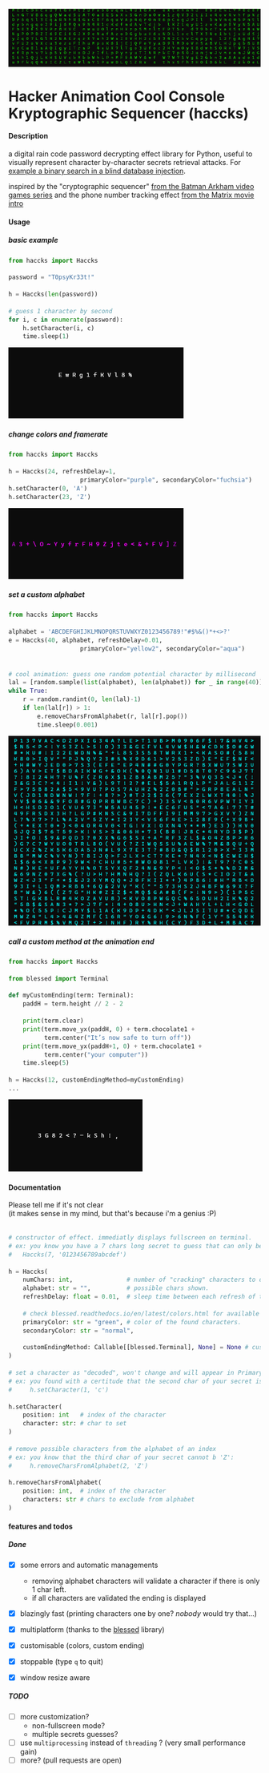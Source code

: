 
![haccks animated logo](gifs/title.gif)

# Hacker Animation Cool Console Kryptographic Sequencer (haccks)


#### Description 
a digital rain code password decrypting effect library for Python, useful to visually represent character by-character secrets retrieval attacks. For [example a binary search in a blind database injection](https://www.youtube.com/watch?v=za_9hrq-ZuA).

inspired by the "cryptographic sequencer" [from the Batman Arkham video games series](https://www.ign.com/wikis/batman-arkham-city/Cryptographic_Sequencer) and the phone number tracking effect 
[from the Matrix movie intro](https://youtu.be/GVYTd4dH0Uc?si=XRgM3BwYB5OejB3v&t=11)

#### Usage

##### basic example
```python
from haccks import Haccks

password = "T0psyKr33t!"

h = Haccks(len(password))

# guess 1 character by second
for i, c in enumerate(password):
    h.setCharacter(i, c)
    time.sleep(1)
```
![basic example](gifs/basic.gif)

##### change colors and framerate
```python
from haccks import Haccks

h = Haccks(24, refreshDelay=1,
                    primaryColor="purple", secondaryColor="fuchsia")
h.setCharacter(0, 'A')
h.setCharacter(23, 'Z')
```
![custom colors example](gifs/colorful.gif)

##### set a custom alphabet
```python
from haccks import Haccks

alphabet = 'ABCDEFGHIJKLMNOPQRSTUVWXYZ0123456789!"#$%&()*+<>?'
e = Haccks(40, alphabet, refreshDelay=0.01,
                    primaryColor="yellow2", secondaryColor="aqua")


# cool animation: guess one random potential character by millisecond 
lal = [random.sample(list(alphabet), len(alphabet)) for _ in range(40)]
while True:
    r = random.randint(0, len(lal)-1)
    if len(lal[r]) > 1:
        e.removeCharsFromAlphabet(r, lal[r].pop())
        time.sleep(0.001)
```
![custom colors example](gifs/alpha.gif)

##### call a custom method at the animation end

```python
from haccks import Haccks

from blessed import Terminal

def myCustomEnding(term: Terminal):
    paddH = term.height // 2 - 2

    print(term.clear)
    print(term.move_yx(paddH, 0) + term.chocolate1 +
          term.center("It’s now safe to turn off"))
    print(term.move_yx(paddH+1, 0) + term.chocolate1 +
          term.center("your computer"))
    time.sleep(5)

h = Haccks(12, customEndingMethod=myCustomEnding)
...
```
![custom colors example](gifs/custom_end.gif)

#### Documentation

Please tell me if it's not clear <br>(it makes sense in my mind, but that's because i'm a genius :P)

```python

# constructor of effect. immediatly displays fullscreen on terminal.
# ex: you know you have a 7 chars long secret to guess that can only be hexadecimal chars:
#   Haccks(7, '0123456789abcdef')

h = Haccks(
    numChars: int,               # number of "cracking" characters to display
    alphabet: str = "",          # possible chars shown.
    refreshDelay: float = 0.01,  # sleep time between each refresh of the effect

    # check blessed.readthedocs.io/en/latest/colors.html for available colors
    primaryColor: str = "green", # color of the found characters. 
    secondaryColor: str = "normal",

    customEndingMethod: Callable[[blessed.Terminal], None] = None # custom method called at end
)

# set a character as "decoded", won't change and will appear in PrimaryColor
# ex: you found with a certitude that the second char of your secret is 'c': 
#     h.setCharacter(1, 'c')

h.setCharacter(
    position: int   # index of the character
    character: str: # char to set
)

# remove possible characters from the alphabet of an index
# ex: you know that the third char of your secret cannot b 'Z': 
#     h.removeCharsFromAlphabet(2, 'Z')

h.removeCharsFromAlphabet(
    position: int,  # index of the character
    characters: str # chars to exclude from alphabet
)
```



#### features and todos

##### Done

- [x] some errors and automatic managements
    - removing alphabet characters will validate a character if there is only 1 char left.
    - if all characters are validated the ending is displayed
- [x] blazingly fast (printing characters one by one? *nobody* would try that...)
- [x] multiplatform (thanks to the [blessed](https://pypi.org/project/blessed/) library)

- [x] customisable (colors, custom ending)
- [x] stoppable (type `q` to quit)
- [x] window resize aware

##### TODO
- [ ] more customization?
    - non-fullscreen mode?
    - multiple secrets guesses?
- [ ] use `multiprocessing` instead of `threading` ? (very small performance gain)
- [ ] more? (pull requests are open)
